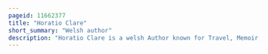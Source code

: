 ```yaml
---
pageid: 11662377
title: "Horatio Clare"
short_summary: "Welsh author"
description: "Horatio Clare is a welsh Author known for Travel, Memoir, Nature and Children's Books. He worked at the Bbc as a Producer on Front Row, Night Waves and the Verb."
---
```

